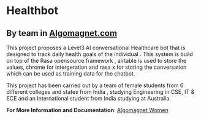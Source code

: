 # Healthbot 

## By team in [Algomagnet.com](https://algomagnet.com/)


This project proposes a Level3 AI conversational Healthcare bot that is designed to track daily health goals of the individual  . This system is build on top  of the Rasa  opensource framework , airtable is used to store the values, chrome for intergeration and rasa x for storing the conversation which can be used as training data for the chatbot.

This project has been carried out by a team of  female students  from 6 different colleges and states from India , studying Engineering in CSE, IT & ECE and an International student from India studying at Australia. 



**For More Information and Documentation**: [Algomagnet Women](https://algomagnet.com/rasa.html)

